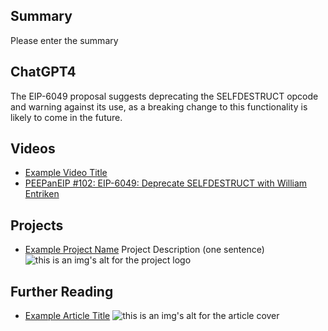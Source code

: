 ## Summary

Please enter the summary

## ChatGPT4

The EIP-6049 proposal suggests deprecating the SELFDESTRUCT opcode and warning against its use, as a breaking change to this functionality is likely to come in the future.

## Videos

- [Example Video Title](https://www.youtube.com/watch?v=TDGq4aeevgY)
- [PEEPanEIP #102: EIP-6049: Deprecate SELFDESTRUCT with William Entriken](https://www.youtube.com/watch?v=Mgld_3JjFXQ&list=PL4cwHXAawZxqu0PKKyMzG_3BJV_xZTi1F&index=11)

## Projects

- [Example Project Name](https://xxxx.xxx/xxxxx) Project Description (one sentence) ![this is an img's alt for the project logo](https://xxxx.xxx/project-logo.xxx)

## Further Reading

- [Example Article Title](https://xxxx.xxx/xxxxx) ![this is an img's alt for the article cover](https://xxxx.xxx/article-cover.xxx)
